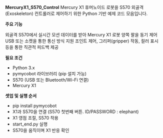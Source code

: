 **MercuryX1_S570_Control**
Mercury X1 휴머노이드 로봇을 S570 외골격(Exoskeleton) 컨트롤러로 제어하기 위한 Python 기반 예제 코드 모음입니다.

**주요 기능**

외골격 S570에서 실시간 모션 데이터를 받아 Mercury X1 로봇 양쪽 팔을 동기 제어
USB 또는 소켓을 통한 통신 방식 지원
조인트 제어, 그리퍼(gripper) 작동, 컬러 표시 등을 통한 직관적 피드백 제공

**필요 조건**
- Python 3.x
- pymycobot 라이브러리 (pip 설치 가능)
- S570 (USB 또는 Bluetooth/Wi-Fi 연결)
- Mercury X1

**셋업 및 실행 순서**
- pip install pymycobot
- X1과 S570을 연결 (S570 첫번째 버튼. ID/PASSWORD : elephant)
- X1 영점 조절, S570 착용
- start_end.py 실행
- S570을 움직이며 X1 반응 확인

